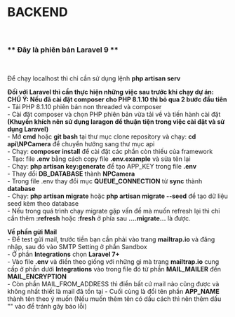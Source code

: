 <h1>BACKEND</h1> <br>
<h3>** Đây là phiên bản Laravel 9 **</h3> <br>

Để chạy localhost thì chỉ cần sử dụng lệnh <b>php artisan serv</b><br>

<b>Đối với Laravel thì cần thực hiện những việc sau trước khi chạy dự án:</b><br>
<b>CHÚ Ý: Nếu đã cài đặt composer cho PHP 8.1.10 thì bỏ qua 2 bước đầu tiên</b><br>
      - Tải PHP 8.1.10 phiên bản non threaded và composer <br>
      - Cài đặt composer và chọn PHP phiên bản vừa tải về và tiến hành cài đặt <br>
      <b> (Khuyến khích nên sử dụng laragon để thuận tiện trong việc cài đặt và sử dụng Laravel) </b> <br>
      - Mở <b>cmd</b> hoặc <b>git bash</b> tại thư mục clone repository và chạy: <b>cd api\NPCamera</b> để chuyển hướng sang thư mục api <br>
      - Chạy: <b>composer install</b> để cài đặt các phần còn thiếu của framework <br>
      - Tạo: file <b>.env</b> bằng cách copy file <b>.env.example</b> và sửa tên lại <br>
      - Chạy: <b>php artisan key:generate</b> để tạo APP_KEY trong file <b>.env</b> <br>
      - Thay đổi <b>DB_DATABASE</b> thành <b>NPCamera</b> <br>
      - Trong file .env thay đổi mục <b>QUEUE_CONNECTION</b> từ <b>sync</b> thành <b>database</b><br>
      - Chạy: <b>php artisan migrate</b> hoặc <b>php artisan migrate --seed</b> để tạo dữ liệu seed kèm theo database <br>
      - Nếu trong quá trình chạy migrate gặp vấn đề mà muốn refresh lại thì chỉ cần thêm <b>:refresh</b> hoặc <b>:fresh</b> ở phía sau <b>....migrate...</b> là được.<br>
      
<strong>Về phần gửi Mail</strong><br>
      - Để test gửi mail, trước tiền bạn cần phải vào trang <b>mailtrap.io</b> và đăng nhập, sau đó vào SMTP Setting ở phần Sandbox<br>
      - Ở phần <b>Integrations</b> chọn <b>Laravel 7+</b><br>
      - Vào file <b>.env</b> và điền theo giống với những gì mà trang <b>mailtrap.io</b> cung cấp ở phần dưới <b>Integrations</b> vào trong file đó từ phần <b>MAIL_MAILER</b> đến <b>MAIL_ENCRYPTION</b><br>
      - Còn phần MAIL_FROM_ADDRESS thì điền bất cứ mail nào cũng được và không nhất thiết là mail đã tồn tại
      - Cuối cùng là đổi tên phần <b>APP_NAME</b> thành tên theo ý muốn (Nếu muốn thêm tên có dấu cách thì nên thêm dấu "" vào để tránh gây báo lỗi)
